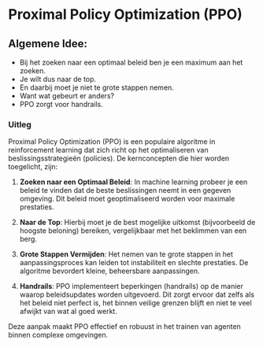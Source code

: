 # Proximal Policy Optimization (PPO)

## Algemene Idee:
- Bij het zoeken naar een optimaal beleid ben je een maximum aan het zoeken.
- Je wilt dus naar de top.
- En daarbij moet je niet te grote stappen nemen.
- Want wat gebeurt er anders?
- PPO zorgt voor handrails.

### Uitleg
Proximal Policy Optimization (PPO) is een populaire algoritme in reinforcement learning dat zich richt op het optimaliseren van beslissingsstrategieën (policies). De kernconcepten die hier worden toegelicht, zijn:

1. **Zoeken naar een Optimaal Beleid**: In machine learning probeer je een beleid te vinden dat de beste beslissingen neemt in een gegeven omgeving. Dit beleid moet geoptimaliseerd worden voor maximale prestaties.

2. **Naar de Top**: Hierbij moet je de best mogelijke uitkomst (bijvoorbeeld de hoogste beloning) bereiken, vergelijkbaar met het beklimmen van een berg.

3. **Grote Stappen Vermijden**: Het nemen van te grote stappen in het aanpassingsproces kan leiden tot instabiliteit en slechte prestaties. De algoritme bevordert kleine, beheersbare aanpassingen.

4. **Handrails**: PPO implementeert beperkingen (handrails) op de manier waarop beleidsupdates worden uitgevoerd. Dit zorgt ervoor dat zelfs als het beleid niet perfect is, het binnen veilige grenzen blijft en niet te veel afwijkt van wat al goed werkt. 

Deze aanpak maakt PPO effectief en robuust in het trainen van agenten binnen complexe omgevingen.